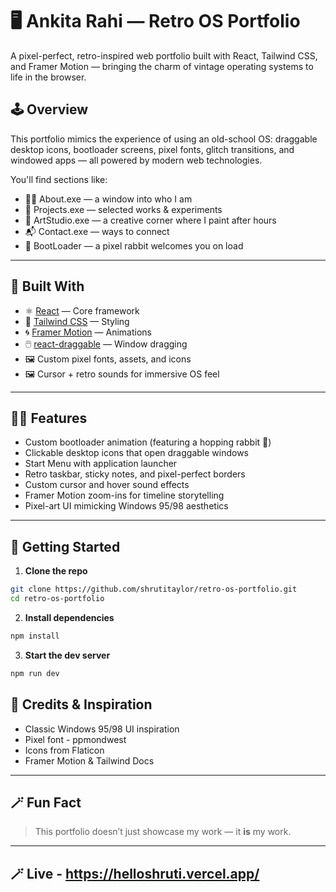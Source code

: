# 🖥️ Ankita Rahi — Retro OS Portfolio

A pixel-perfect, retro-inspired web portfolio built with React, Tailwind CSS, and Framer Motion — bringing the charm of vintage operating systems to life in the browser.

## 🕹️ Overview

This portfolio mimics the experience of using an old-school OS: draggable desktop icons, bootloader screens, pixel fonts, glitch transitions, and windowed apps — all powered by modern web technologies.

You'll find sections like:

- 🧑‍💻 About.exe — a window into who I am
- 💼 Projects.exe — selected works & experiments
- 🎨 ArtStudio.exe — a creative corner where I paint after hours
- 📬 Contact.exe — ways to connect
- 🐰 BootLoader — a pixel rabbit welcomes you on load

---

## 🔧 Built With

- ⚛️ [React](https://reactjs.org/) — Core framework
- 🎨 [Tailwind CSS](https://tailwindcss.com/) — Styling
- 🌀 [Framer Motion](https://www.framer.com/motion/) — Animations
- 🖱️ [react-draggable](https://www.npmjs.com/package/react-draggable) — Window dragging
- 🖼️ Custom pixel fonts, assets, and icons
- 🖼️ Cursor + retro sounds for immersive OS feel

---

## 🧑‍🎨 Features

- Custom bootloader animation (featuring a hopping rabbit 🐇)
- Clickable desktop icons that open draggable windows
- Start Menu with application launcher
- Retro taskbar, sticky notes, and pixel-perfect borders
- Custom cursor and hover sound effects
- Framer Motion zoom-ins for timeline storytelling
- Pixel-art UI mimicking Windows 95/98 aesthetics

---

## 🚀 Getting Started

1. **Clone the repo**

```bash
git clone https://github.com/shrutitaylor/retro-os-portfolio.git
cd retro-os-portfolio
```

2. **Install dependencies**

```bash
npm install
```

3. **Start the dev server**

```bash
npm run dev
```

## 🎉 Credits & Inspiration

- Classic Windows 95/98 UI inspiration
- Pixel font - ppmondwest
- Icons from Flaticon
- Framer Motion & Tailwind Docs

---

## 🪄 Fun Fact

> This portfolio doesn’t just showcase my work — it **is** my work.

---

## 🪄 Live - https://helloshruti.vercel.app/


